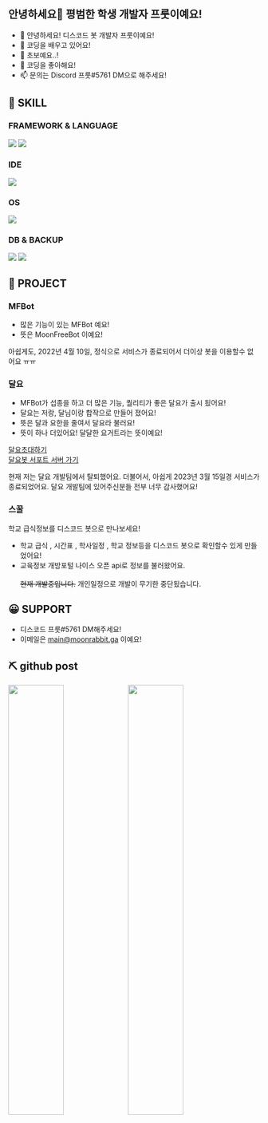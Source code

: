 ## 안녕하세요👋 평범한 학생 개발자 프룻이예요!

- 👋 안녕하세요! 디스코드 봇 개발자 프룻이예요!
- 👀 코딩을 배우고 있어요!
- 🌱 초보예요..!
- 💞️ 코딩을 좋아해요!
- 📫 문의는 Discord 프룻#5761 DM으로 해주세요!

## 🔧 SKILL

### FRAMEWORK & LANGUAGE

<img src="https://img.shields.io/badge/Node.js-339933?style=for-the-badge&amp;logo=nodedotjs&amp;logoColor=white">
<img src="https://img.shields.io/badge/Python-14354C?style=for-the-badge&logo=python&logoColor=white">

### IDE

<img src="https://img.shields.io/badge/Visual_Studio_Code-0078D4?style=for-the-badge&logo=visual%20studio%20code&logoColor=white">

### OS

<img src="https://img.shields.io/badge/Windows-0078D6?style=for-the-badge&logo=windows&logoColor=white">

### DB & BACKUP

<img src="https://img.shields.io/badge/MongoDB-%234ea94b.svg?style=for-the-badge&logo=mongodb&logoColor=white">
<img src="https://img.shields.io/badge/github-%23121011.svg?style=for-the-badge&logo=github&logoColor=white">

## 📮 PROJECT

### MFBot

- 많은 기능이 있는 MFBot 예요!
- 뜻은 MoonFreeBot 이예요!

아쉽게도, 2022년 4월 10일, 정식으로 서비스가 종료되어서 더이상 봇을 이용할수 없어요 ㅠㅠ

### 달요
- MFBot가 섭종을 하고 더 많은 기능, 퀄리티가 좋은 달요가 출시 됬어요!
- 달요는 저랑, 달님이랑 합작으로 만들어 졌어요!
- 뜻은 달과 요한을 줄여서 달요라 불러요!
- 뜻이 하나 더있어요! 달달한 요거트라는 뜻이예요!

[달요초대하기](http://www.moonyo-invite.kro.kr/)  
[달요봇 서포트 서버 가기](http://www.moonyo-support.kro.kr/)

현재 저는 달요 개발팀에서 탈퇴했어요. 더불어서, 아쉽게 2023년 3월 15일경 서비스가 종료되었어요.
달요 개발팀에 있어주신분들 전부 너무 감사했어요!

### 스꿀
학교 급식정보를 디스코드 봇으로 만나보세요!

- 학교 급식 , 시간표 , 학사일정 , 학교 정보등을 디스코드 봇으로 확인할수 있게 만들었어요!
- 교육정보 개방포털 나이스 오픈 api로 정보를 불러왔어요.<br></br> ~~현재 개발중입니다.~~ 개인일정으로 개발이 무기한 중단됬습니다.

## 😀 SUPPORT

- 디스코드 프룻#5761 DM해주세요!
- 이메일은 main@moonrabbit.ga 이예요!

## ⛏️ github post

<img align="left" width="47%" src="https://github-readme-stats.vercel.app/api?username=rabbitilove110&show_icons=true&theme=dracula&include_all_commits=true&count_private=true"/>
<img align="left" width="47%" src="https://github-readme-stats.vercel.app/api/top-langs/?username=rabbitilove110&layout=compact&langs_count=7&theme=dracula"/>
